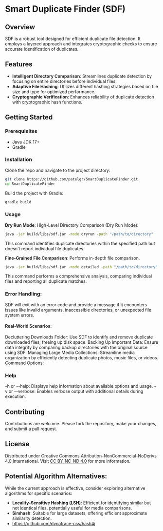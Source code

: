 # Smart Duplicate Finder (SDF)

## Overview
SDF is a robust tool designed for efficient duplicate file detection. It employs a layered approach and integrates cryptographic checks to ensure accurate identification of duplicates.

## Features
- **Intelligent Directory Comparison**: Streamlines duplicate detection by focusing on entire directories before individual files.
- **Adaptive File Hashing**: Utilizes different hashing strategies based on file size and type for optimized performance.
- **Cryptographic Verification**: Enhances reliability of duplicate detection with cryptographic hash functions.

## Getting Started

### Prerequisites
- Java JDK 17+
- Gradle

### Installation
Clone the repo and navigate to the project directory:
```bash
git clone https://github.com/patelgr/SmartDuplicateFinder.git
cd SmartDuplicateFinder
```
Build the project with Gradle:
```bash
gradle build
```

### Usage
**Dry Run Mode**: High-Level Directory Comparison (Dry Run Mode):

```bash
java -jar build/libs/sdf.jar -mode dryrun -path "/path/to/directory"
```
This command identifies duplicate directories within the specified path but doesn't report individual file duplicates.

**Fine-Grained File Comparison**: Performs in-depth file comparison.
```bash
java -jar build/libs/sdf.jar -mode detailed -path "/path/to/directory"
```
This command performs a comprehensive analysis, comparing individual files and reporting all duplicate matches.


### Error Handling:

SDF will exit with an error code and provide a message if it encounters issues like invalid arguments, inaccessible directories, or unexpected file system errors.

#### Real-World Scenarios:

Decluttering Downloads Folder: Use SDF to identify and remove duplicate downloaded files, freeing up disk space.
Backing Up Important Data: Ensure data integrity by comparing backup directories with the original source using SDF.
Managing Large Media Collections: Streamline media organization by efficiently detecting duplicate photos, music files, or videos.
Command Options:

### Help
-h or --help: Displays help information about available options and usage.
-v or --verbose: Enables verbose output with additional details during execution.

## Contributing
Contributions are welcome. Please fork the repository, make your changes, and submit a pull request.

## License
Distributed under Creative Commons Attribution-NonCommercial-NoDerivs 4.0 International. Visit [CC BY-NC-ND 4.0](https://creativecommons.org/licenses/by-nc-nd/4.0/) for more information.

## Potential Algorithm Alternatives:

While the current approach is effective, consider exploring alternative algorithms for specific scenarios:

- **Locality-Sensitive Hashing (LSH)**: Efficient for identifying similar but not identical files, potentially useful for media comparisons.
- **Simhash**: Suitable for large datasets, offering efficient approximate similarity detection.
- https://github.com/dynatrace-oss/hash4j